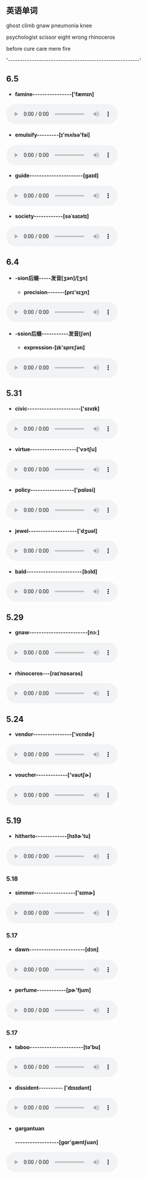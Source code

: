 ## 英语单词

ghost  climb  gnaw  pneumonia  knee

psychologist    scissor  eight   wrong   rhinoceros 

before cure care mere fire

'-------------------------------------------------------'

## 6.5

- #### famine----------------['fæmɪn]

<audio controls src="http://dict.youdao.com/dictvoice?audio=famine&type=2"></audio>

- #### emulsify---------[ɪ'mʌlsə'fai]

<audio controls src="http://dict.youdao.com/dictvoice?audio=emulsify&type=2"></audio>

- #### guide----------------------[ɡaɪd]

<audio controls src="http://dict.youdao.com/dictvoice?audio=guide&type=2"></audio>

- #### society------------[səˈsaɪətɪ]

<audio controls src="http://dict.youdao.com/dictvoice?audio=society&type=2"></audio>



## 6.4

- #### -sion后缀-----发音[ʒən]/[ʒn]

  - #### precision-------[prɪ'sɪʒn]

<audio controls src="http://dict.youdao.com/dictvoice?audio=precision&type=2"></audio>

- #### -ssion后缀-----------发音[ʃən]

  - #### expression-[ɪk'sprɛʃən]

<audio controls src="http://dict.youdao.com/dictvoice?audio=expression&type=2"></audio>





## 5.31

- #### civic----------------------['sɪvɪk]

<audio controls src="http://dict.youdao.com/dictvoice?audio=civic&type=2"></audio>

- #### virtue-------------------['vɝtʃʊ] 

<audio controls src="http://dict.youdao.com/dictvoice?audio=virtue&type=2"></audio>

- #### policy------------------['pɑləsi]

<audio controls src="http://dict.youdao.com/dictvoice?audio=policy&type=2"></audio>

- #### jewel--------------------['dʒuəl]

<audio controls src="http://dict.youdao.com/dictvoice?audio=jewel&type=2"></audio>

- #### bald-----------------------[bɔld]

<audio controls src="http://dict.youdao.com/dictvoice?audio=bald&type=2"></audio>





## 5.29

- #### gnaw------------------------[nɔː]

<audio controls src="http://dict.youdao.com/dictvoice?audio=gnaw&type=2"></audio>

- #### rhinoceros---[raɪˈnɒsərəs]

<audio controls src="http://dict.youdao.com/dictvoice?audio=rhinoceros&type=2"></audio>



## 5.24

- #### vendor----------------['vɛndɚ]

<audio controls src="http://dict.youdao.com/dictvoice?audio=vendor&type=2"></audio>

- #### voucher-------------['vaʊtʃɚ]

<audio controls src="http://dict.youdao.com/dictvoice?audio=voucher&type=2"></audio>



## 5.19

- #### hitherto-------------[hɪðɚ'tu]

<audio controls src="http://dict.youdao.com/dictvoice?audio=hitherto&type=2"></audio>



### 5.18

- #### simmer-----------------['sɪmɚ]

<audio controls src="http://dict.youdao.com/dictvoice?audio=simmer&type=2"></audio>



### 5.17

- #### dawn-----------------------[dɔn] 
<audio controls src="http://dict.youdao.com/dictvoice?audio=dawn&type=2"></audio>

- #### perfume------------[pɚ'fjum]
<audio controls src="http://dict.youdao.com/dictvoice?audio=perfume&type=2"></audio>




### 5.17

- #### taboo----------------------[tə'bu]
<audio controls src="http://dict.youdao.com/dictvoice?audio=taboo&type=2"></audio>
- #### dissident---------- ['dɪsɪdənt] 
<audio controls src="http://dict.youdao.com/dictvoice?audio=dissident&type=2"></audio>
- #### gargantuan

  #### ------------------[ɡɑr'ɡæntʃuən]

<audio controls src="http://dict.youdao.com/dictvoice?audio=gargantuan&type=2"></audio>
